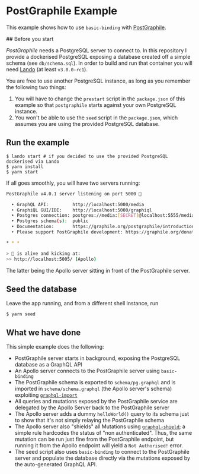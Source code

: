 # PostGraphile Example

This example shows how to use `basic-binding` with [PostGraphile](https://github.com/graphile/postgraphile).

## Before you start

_PostGraphile_ needs a PostgreSQL server to connect to. In this repository I provide a dockerised PostgreSQL exposing a database created off a simple schema (see `db/schema.sql`). In order to build and run that container you will need [Lando](https://docs.devwithlando.io/) (at least `v3.0.0-rc1`).

You are free to use another PostgreSQL instance, as long as you remember the following two things:

1. You will have to change the `prestart` script in the `package.json` of this example so that `postgraphile` starts against your own PostgreSQL instance.
2. You won't be able to use the `seed` script in the `package.json`, which assumes you are using the provided PostgreSQL database.

## Run the example

```
$ lando start # if you decided to use the provided PostgreSQL dockerised via Lando
$ yarn install
$ yarn start
```

If all goes smoothly, you will have two servers running:

```bash
PostGraphile v4.0.1 server listening on port 5000 🚀

  ‣ GraphQL API:         http://localhost:5000/media
  ‣ GraphiQL GUI/IDE:    http://localhost:5000/graphiql
  ‣ Postgres connection: postgres://media:[SECRET]@localhost:5555/media
  ‣ Postgres schema(s):  public
  ‣ Documentation:       https://graphile.org/postgraphile/introduction/
  ‣ Please support PostGraphile development: https://graphile.org/donate

* * *

> 🐻 is alive and kicking at:
>> http://localhost:5005/ (Apollo)
```

The latter being the Apollo server sitting in front of the PostGraphile server.

## Seed the database

Leave the app running, and from a different shell instance, run

```
$ yarn seed
```

## What we have done

This simple example does the following:

- PostGraphile server starts in background, exposing the PostgreSQL database as a GraphQL API
- An Apollo server connects to the PostGraphile server using `basic-binding`
- The PostGraphile schema is exported to `schema/pg.graphql` and is imported in `schema/schema.graphql` (the Apollo server's schema) exploiting [`graphql-import`](https://github.com/prisma/graphql-import)
- All queries and mutations exposed by the PostGraphile service are delegated by the Apollo Server back to the PostGraphile server
- The Apollo server adds a dummy `helloWorld()` query to its schema just to show that it's not simply relaying the PostGraphile schema
- The Apollo server also "shields" all Mutations using [`graphql-shield`](https://github.com/maticzav/graphql-shield); a simple rule hardcodes the status of "non authenticated". Thus, the same mutation can be run just fine from the PostGraphile endpoint, but running it from the Apollo endpoint will yield a `Not Authorised!` error.
- The seed script also uses `basic-binding` to connect to the PostGraphile server and populate the database directly via the mutations exposed by the auto-generated GraphQL API.
